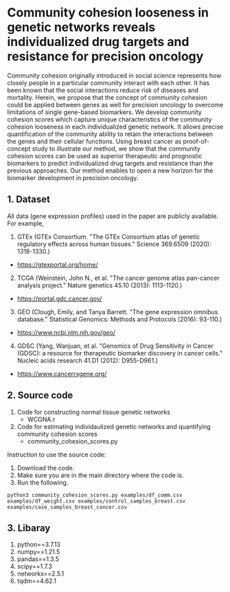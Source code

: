 # Community cohesion looseness in genetic networks reveals individualized drug targets and resistance for precision oncology
Community cohesion originally introduced in social science represents how closely people in a particular community interact with each other. It has been known that the social interactions reduce risk of diseases and mortality. Herein, we propose that the concept of community cohesion could be applied between genes as well for precision oncology to overcome limitations of single gene-based biomarkers. We develop community cohesion scores which capture unique characteristics of the community cohesion looseness in each individualized genetic network. It allows precise quantification of the community ability to retain the interactions between the genes and their cellular functions. Using breast cancer as proof-of-concept study to illustrate our method, we show that the community cohesion scores can be used as superior therapeutic and prognostic biomarkers to predict individualized drug targets and resistance than the previous approaches. Our method enables to open a new horizon for the biomarker development in precision oncology.

## 1. Dataset
All data (gene expression profiles) used in the paper are publicly available. 
For example, 
1) GTEx (GTEx Consortium. "The GTEx Consortium atlas of genetic regulatory effects across human tissues." Science 369.6509 (2020): 1318-1330.)
  - https://gtexportal.org/home/
2) TCGA (Weinstein, John N., et al. "The cancer genome atlas pan-cancer analysis project." Nature genetics 45.10 (2013): 1113-1120.)
  - https://portal.gdc.cancer.gov/
3) GEO (Clough, Emily, and Tanya Barrett. "The gene expression omnibus database." Statistical Genomics: Methods and Protocols (2016): 93-110.) 
  - https://www.ncbi.nlm.nih.gov/geo/
4) GDSC (Yang, Wanjuan, et al. "Genomics of Drug Sensitivity in Cancer (GDSC): a resource for therapeutic biomarker discovery in cancer cells." Nucleic acids research 41.D1 (2012): D955-D961.)
  - https://www.cancerrxgene.org/


## 2. Source code
1) Code for constructing normal tissue genetic networks
   - WCGNA.r
2) Code for estimating individaulized genetic networks and quantifying community cohesion scores
   - community_cohesion_scores.py

Instruction to use the source code:
1) Download the code.
2) Make sure you are in the main directory where the code is.
3) Run the following.

```
python3 community_cohesion_scores.py examples/df_comm.csv examples/df_weight.csv examples/control_samples_breast.csv examples/case_samples_breast_cancer.csv
```

## 3. Libaray
1) python==3.7.13
2) numpy==1.21.5
3) pandas==1.3.5
4) scipy==1.7.3
5) networkx==2.5.1
6) tqdm==4.62.1
